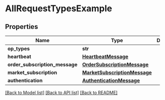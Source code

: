 # AllRequestTypesExample

## Properties
Name | Type | Description | Notes
------------ | ------------- | ------------- | -------------
**op_types** | **str** |  | [optional] 
**heartbeat** | [**HeartbeatMessage**](HeartbeatMessage.md) |  | [optional] 
**order_subscription_message** | [**OrderSubscriptionMessage**](OrderSubscriptionMessage.md) |  | [optional] 
**market_subscription** | [**MarketSubscriptionMessage**](MarketSubscriptionMessage.md) |  | [optional] 
**authentication** | [**AuthenticationMessage**](AuthenticationMessage.md) |  | [optional] 

[[Back to Model list]](../README.md#documentation-for-models) [[Back to API list]](../README.md#documentation-for-api-endpoints) [[Back to README]](../README.md)


